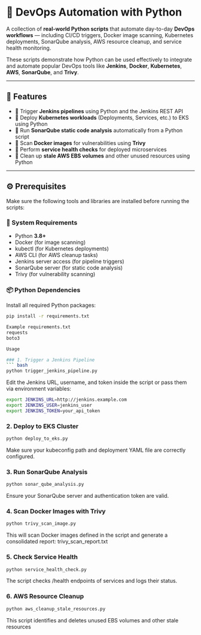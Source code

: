 # 🚀 DevOps Automation with Python

A collection of **real-world Python scripts** that automate day-to-day **DevOps workflows** — including CI/CD triggers, Docker image scanning, Kubernetes deployments, SonarQube analysis, AWS resource cleanup, and service health monitoring.

These scripts demonstrate how Python can be used effectively to integrate and automate popular DevOps tools like **Jenkins**, **Docker**, **Kubernetes**, **AWS**, **SonarQube**, and **Trivy**.

---

## 🧩 Features

- 🔹 Trigger **Jenkins pipelines** using Python and the Jenkins REST API  
- 🔹 Deploy **Kubernetes workloads** (Deployments, Services, etc.) to EKS using Python  
- 🔹 Run **SonarQube static code analysis** automatically from a Python script  
- 🔹 Scan **Docker images** for vulnerabilities using **Trivy**  
- 🔹 Perform **service health checks** for deployed microservices  
- 🔹 Clean up **stale AWS EBS volumes** and other unused resources using Python  

---

## ⚙️ Prerequisites

Make sure the following tools and libraries are installed before running the scripts:

### 🧰 System Requirements
- Python **3.8+**
- Docker (for image scanning)
- kubectl (for Kubernetes deployments)
- AWS CLI (for AWS cleanup tasks)
- Jenkins server access (for pipeline triggers)
- SonarQube server (for static code analysis)
- Trivy (for vulnerability scanning)

### 📦 Python Dependencies
Install all required Python packages:
```bash
pip install -r requirements.txt

Example requirements.txt
requests
boto3

Usage

### 1. Trigger a Jenkins Pipeline
``` bash
python trigger_jenkins_pipeline.py
```
Edit the Jenkins URL, username, and token inside the script or pass them via environment variables:
``` bash
export JENKINS_URL=http://jenkins.example.com
export JENKINS_USER=jenkins_user
export JENKINS_TOKEN=your_api_token
```
### 2. Deploy to EKS Cluster
``` bash
python deploy_to_eks.py
```
Make sure your kubeconfig path and deployment YAML file are correctly configured.

### 3. Run SonarQube Analysis
``` bash
python sonar_qube_analysis.py
```
Ensure your SonarQube server and authentication token are valid.

### 4. Scan Docker Images with Trivy
``` bash
python trivy_scan_image.py
```
This will scan Docker images defined in the script and generate a consolidated report:
trivy_scan_report.txt

### 5. Check Service Health
``` bash
python service_health_check.py
```
The script checks /health endpoints of services and logs their status.

### 6. AWS Resource Cleanup
``` bash
python aws_cleanup_stale_resources.py
```
This script identifies and deletes unused EBS volumes and other stale resources


